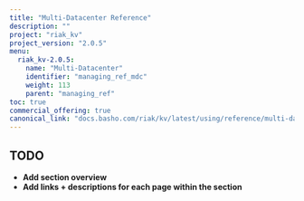 ```yaml
---
title: "Multi-Datacenter Reference"
description: ""
project: "riak_kv"
project_version: "2.0.5"
menu:
  riak_kv-2.0.5:
    name: "Multi-Datacenter"
    identifier: "managing_ref_mdc"
    weight: 113
    parent: "managing_ref"
toc: true
commercial_offering: true
canonical_link: "docs.basho.com/riak/kv/latest/using/reference/multi-datacenter.md"
---
```


## TODO

- **Add section overview**
- **Add links + descriptions for each page within the section**
